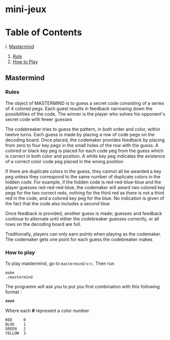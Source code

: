 # mini-jeux

# Table of Contents
I. [Mastermind](#mastermind)
1. [Rule](#rule)
2. [How to Play](#how_to_play)

## Mastermind 
### Rules
The object of MASTERMIND is to guess a secret code consisting of a series of 4
colored pegs. Each guest results in feedback narrowing down the possibilities of the
code. The winner is the player who solves his opponent's secret code with fewer
guesses

The codebreaker tries to guess the pattern, in both order and color, within twelve turns. Each guess is made by placing a row of code pegs on the decoding board. Once placed, the codemaker provides feedback by placing from zero to four key pegs in the small holes of the row with the guess. A colored or black key peg is placed for each code peg from the guess which is correct in both color and position. A white key peg indicates the existence of a correct color code peg placed in the wrong position

If there are duplicate colors in the guess, they cannot all be awarded a key peg unless they correspond to the same number of duplicate colors in the hidden code. For example, if the hidden code is red-red-blue-blue and the player guesses red-red-red-blue, the codemaker will award two colored key pegs for the two correct reds, nothing for the third red as there is not a third red in the code, and a colored key peg for the blue. No indication is given of the fact that the code also includes a second blue

Once feedback is provided, another guess is made; guesses and feedback continue to alternate until either the codebreaker guesses correctly, or all rows on the decoding board are full.

Traditionally, players can only earn points when playing as the codemaker. The codemaker gets one point for each guess the codebreaker makes

### How to play
To play mastermind, go to `mastermind/src`.
Then run 
```
make
./mastermind
```

The programm will ask you to put you first combination with this following format :
```
####
```

Where each **#** represent a color number 
```
RED     0
BLUE    1
GREEN   2
YELLOW  3
```
